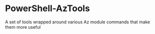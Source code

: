 # PowerShell-AzTools
A set of tools wrapped around various Az module commands that make them more useful
